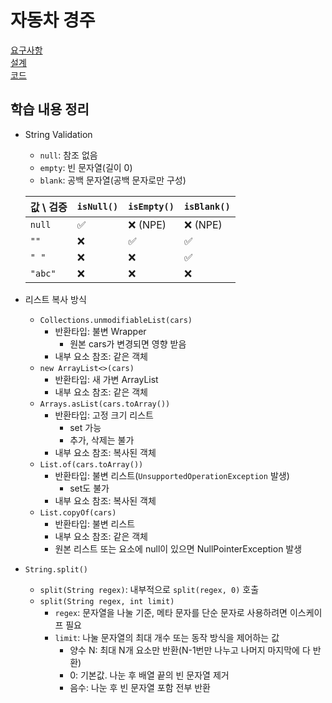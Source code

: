 # 자동차 경주

[요구사항](../java-racingcar-6/README.md)  
[설계](../java-racingcar-6/docs/README.md)  
[코드](../java-racingcar-6/)

## 학습 내용 정리

- String Validation

  - `null`: 참조 없음
  - `empty`: 빈 문자열(길이 0)
  - `blank`: 공백 문자열(공백 문자로만 구성)

  | 값 \ 검증 | `isNull()` | `isEmpty()` | `isBlank()` |
  | --------- | ---------- | ----------- | ----------- |
  | `null`    | ✅         | ❌ (NPE)    | ❌ (NPE)    |
  | `""`      | ❌         | ✅          | ✅          |
  | `" "`     | ❌         | ❌          | ✅          |
  | `"abc"`   | ❌         | ❌          | ❌          |

- 리스트 복사 방식

  - `Collections.unmodifiableList(cars)`
    - 반환타입: 불변 Wrapper
      - 원본 cars가 변경되면 영향 받음
    - 내부 요소 참조: 같은 객체
  - `new ArrayList<>(cars)`
    - 반환타입: 새 가변 ArrayList
    - 내부 요소 참조: 같은 객체
  - `Arrays.asList(cars.toArray())`
    - 반환타입: 고정 크기 리스트
      - set 가능
      - 추가, 삭제는 불가
    - 내부 요소 참조: 복사된 객체
  - `List.of(cars.toArray())`
    - 반환타입: 불변 리스트(`UnsupportedOperationException` 발생)
      - set도 불가
    - 내부 요소 참조: 복사된 객체
  - `List.copyOf(cars)`
    - 반환타입: 불변 리스트
    - 내부 요소 참조: 같은 객체
    - 원본 리스트 또는 요소에 null이 있으면 NullPointerException 발생

- `String.split()`
  - `split(String regex)`: 내부적으로 `split(regex, 0)` 호출
  - `split(String regex, int limit)`
    - `regex`: 문자열을 나눌 기준, 메타 문자를 단순 문자로 사용하려면 이스케이프 필요
    - `limit`: 나눌 문자열의 최대 개수 또는 동작 방식을 제어하는 값
      - 양수 N: 최대 N개 요소만 반환(N-1번만 나누고 나머지 마지막에 다 반환)
      - 0: 기본값. 나눈 후 배열 끝의 빈 문자열 제거
      - 음수: 나눈 후 빈 문자열 포함 전부 반환
